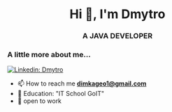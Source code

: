 <h1 align="center">Hi 👋, I'm Dmytro</h1>

<h3 align="center">A JAVA DEVELOPER</h1>

### A little more about me...
[![Linkedin: Dmytro](https://img.shields.io/badge/-Dmytro-blue?style=flat-square&logo=Linkedin&logoColor=white&link=https://www.linkedin.com/in/dmytro-chystiakov-994841287/)](https://www.linkedin.com/in/dmytro-chystiakov-994841287/)
- 📫 How to reach me **dimkageo1@gmail.com**
- 📝 Education: "IT School GoIT"
- 🔭 open to work


<!--
https://www.linkedin.com/in/dmytro-chystiakov-994841287/
**Dimkageo/Dimkageo** is a ✨ _special_ ✨ repository because its `README.md` (this file) appears on your GitHub profile.

Here are some ideas to get you started:

- 🔭 I’m currently working on ...
- 🌱 I’m currently learning ...
- 👯 I’m looking to collaborate on ...
- 🤔 I’m looking for help with ...
- 💬 Ask me about ...
- 📫 How to reach me: ...
- 😄 Pronouns: ...
- ⚡ Fun fact: ...
-->
